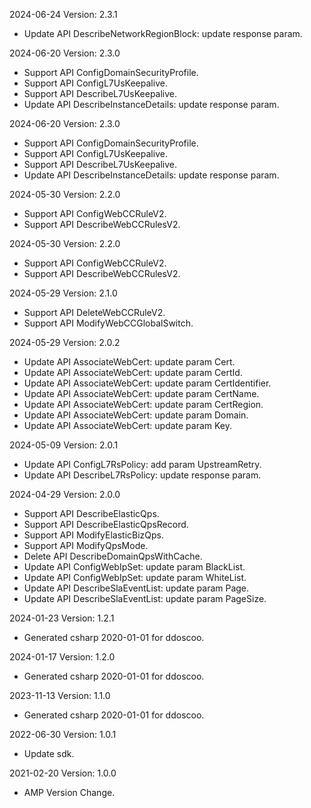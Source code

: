2024-06-24 Version: 2.3.1
- Update API DescribeNetworkRegionBlock: update response param.


2024-06-20 Version: 2.3.0
- Support API ConfigDomainSecurityProfile.
- Support API ConfigL7UsKeepalive.
- Support API DescribeL7UsKeepalive.
- Update API DescribeInstanceDetails: update response param.


2024-06-20 Version: 2.3.0
- Support API ConfigDomainSecurityProfile.
- Support API ConfigL7UsKeepalive.
- Support API DescribeL7UsKeepalive.
- Update API DescribeInstanceDetails: update response param.


2024-05-30 Version: 2.2.0
- Support API ConfigWebCCRuleV2.
- Support API DescribeWebCCRulesV2.


2024-05-30 Version: 2.2.0
- Support API ConfigWebCCRuleV2.
- Support API DescribeWebCCRulesV2.


2024-05-29 Version: 2.1.0
- Support API DeleteWebCCRuleV2.
- Support API ModifyWebCCGlobalSwitch.


2024-05-29 Version: 2.0.2
- Update API AssociateWebCert: update param Cert.
- Update API AssociateWebCert: update param CertId.
- Update API AssociateWebCert: update param CertIdentifier.
- Update API AssociateWebCert: update param CertName.
- Update API AssociateWebCert: update param CertRegion.
- Update API AssociateWebCert: update param Domain.
- Update API AssociateWebCert: update param Key.


2024-05-09 Version: 2.0.1
- Update API ConfigL7RsPolicy: add param UpstreamRetry.
- Update API DescribeL7RsPolicy: update response param.


2024-04-29 Version: 2.0.0
- Support API DescribeElasticQps.
- Support API DescribeElasticQpsRecord.
- Support API ModifyElasticBizQps.
- Support API ModifyQpsMode.
- Delete API DescribeDomainQpsWithCache.
- Update API ConfigWebIpSet: update param BlackList.
- Update API ConfigWebIpSet: update param WhiteList.
- Update API DescribeSlaEventList: update param Page.
- Update API DescribeSlaEventList: update param PageSize.


2024-01-23 Version: 1.2.1
- Generated csharp 2020-01-01 for ddoscoo.

2024-01-17 Version: 1.2.0
- Generated csharp 2020-01-01 for ddoscoo.

2023-11-13 Version: 1.1.0
- Generated csharp 2020-01-01 for ddoscoo.

2022-06-30 Version: 1.0.1
- Update sdk.

2021-02-20 Version: 1.0.0
- AMP Version Change.

